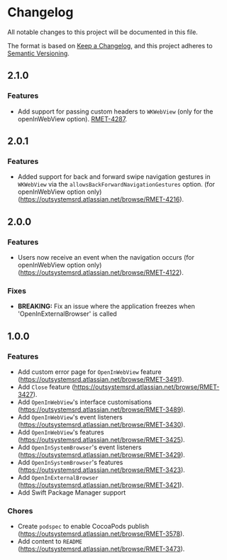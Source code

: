 # Changelog
All notable changes to this project will be documented in this file.

The format is based on [Keep a Changelog](https://keepachangelog.com/en/1.0.0/),
and this project adheres to [Semantic Versioning](https://semver.org/spec/v2.0.0.html).

## 2.1.0

### Features

- Add support for passing custom headers to `WKWebView` (only for the openInWebView option). [RMET-4287](https://outsystemsrd.atlassian.net/browse/RMET-4287).

## 2.0.1

### Features

- Added support for back and forward swipe navigation gestures in `WKWebView` via the `allowsBackForwardNavigationGestures` option. (for openInWebView option only) (https://outsystemsrd.atlassian.net/browse/RMET-4216).

## 2.0.0

### Features

- Users now receive an event when the navigation occurs (for openInWebView option only) (https://outsystemsrd.atlassian.net/browse/RMET-4122).

### Fixes

- **BREAKING:** Fix an issue where the application freezes when 'OpenInExternalBrowser' is called

## 1.0.0

### Features
- Add custom error page for `OpenInWebView` feature (https://outsystemsrd.atlassian.net/browse/RMET-3491).
- Add `Close` feature (https://outsystemsrd.atlassian.net/browse/RMET-3427).
- Add `OpenInWebView`'s interface customisations (https://outsystemsrd.atlassian.net/browse/RMET-3489).
- Add `OpenInWebView`'s event listeners (https://outsystemsrd.atlassian.net/browse/RMET-3430).
- Add `OpenInWebView`'s features (https://outsystemsrd.atlassian.net/browse/RMET-3425).
- Add `OpenInSystemBrowser`'s event listeners (https://outsystemsrd.atlassian.net/browse/RMET-3429).
- Add `OpenInSystemBrowser`'s features (https://outsystemsrd.atlassian.net/browse/RMET-3423).
- Add `OpenInExternalBrowser` (https://outsystemsrd.atlassian.net/browse/RMET-3421).
- Add Swift Package Manager support

### Chores
- Create `podspec` to enable CocoaPods publish (https://outsystemsrd.atlassian.net/browse/RMET-3578).
- Add content to `README` (https://outsystemsrd.atlassian.net/browse/RMET-3473).
